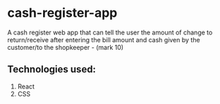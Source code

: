 # cash-register-app

A cash register web app that can tell the user the amount of change to return/receive after entering the bill amount and cash given by the customer/to the shopkeeper - (mark 10)

## Technologies used:

1. React
1. CSS
